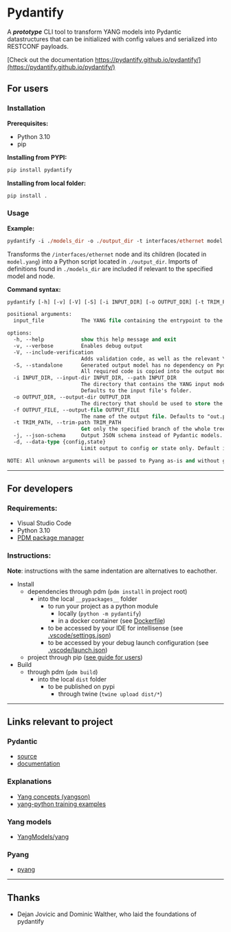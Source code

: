 # Pydantify
A ***prototype*** CLI tool to transform YANG models into Pydantic datastructures that can be initialized with config values and serialized into RESTCONF payloads.

[Check out the documentation https://pydantify.github.io/pydantify/](https://pydantify.github.io/pydantify/)

## For users
### Installation
**Prerequisites:**
- Python 3.10
- pip

**Installing from PYPI:**
```bash
pip install pydantify
```

**Installing from local folder:**
```bash
pip install .
```

### Usage
**Example:**
```ps
pydantify -i ./models_dir -o ./output_dir -t interfaces/ethernet model.yang
```
Transforms the `/interfaces/ethernet` node and its children (located in `model.yang`) into a Python script located in `./output_dir`. Imports of definitions found in `./models_dir` are included if relevant to the specified model and node.

**Command syntax:**
```ps
pydantify [-h] [-v] [-V] [-S] [-i INPUT_DIR] [-o OUTPUT_DIR] [-t TRIM_PATH] input_file

positional arguments:
  input_file            The YANG file containing the entrypoint to the model to evaluate.

options:
  -h, --help            show this help message and exit
  -v, --verbose         Enables debug output
  -V, --include-verification
                        Adds validation code, as well as the relevant YANG files, to the output model.
  -S, --standalone      Generated output model has no dependency on Pydantify.
                        All required code is copied into the output model.
  -i INPUT_DIR, --input-dir INPUT_DIR, --path INPUT_DIR
                        The directory that contains the YANG input model.
                        Defaults to the input file's folder.
  -o OUTPUT_DIR, --output-dir OUTPUT_DIR
                        The directory that should be used to store the output model. Defaults to "$CWD/out".
  -f OUTPUT_FILE, --output-file OUTPUT_FILE
                        The name of the output file. Defaults to "out.py".
  -t TRIM_PATH, --trim-path TRIM_PATH
                        Get only the specified branch of the whole tree.
  -j, --json-schema     Output JSON schema instead of Pydantic models.
  -d, --data-type {config,state}
                        Limit output to config or state only. Default is config and state combined.

NOTE: All unknown arguments will be passed to Pyang as-is and without guarantees.
```

---
## For developers
### Requirements:
- Visual Studio Code
- Python 3.10
- [PDM package manager](https://pdm.fming.dev/)

### Instructions:
**Note**: instructions with the same indentation are alternatives to eachother.
- Install
    - dependencies through pdm (`pdm install` in project root)
        - into the local `__pypackages__` folder
            - to run your project as a python module
                - locally (`python -m pydantify`)
                - in a docker container (see [Dockerfile](./Dockerfile))
            - to be accessed by your IDE for intellisense (see [.vscode/settings.json](./.vscode/settings.json))
            - to be accessed by your debug launch configuration (see [.vscode/launch.json](./.vscode/launch.json))
    - project through pip ([see guide for users](#for-users))
- Build
    - through pdm (`pdm build`)
        - into the local `dist` folder
            - to be published on pypi
                - through twine (`twine upload dist/*`)

---

## Links relevant to project
### Pydantic
- [source](https://github.com/pydantic/pydantic)
- [documentation](https://pydantic-docs.helpmanual.io/)

### Explanations
- [Yang concepts (yangson)](https://yangson.labs.nic.cz/concepts-terms.html)
- [yang-python training examples](https://github.com/cmoberg/netconf-yang-training)

### Yang models
- [YangModels/yang](https://github.com/YangModels/yang)

### Pyang
- [pyang](https://github.com/mbj4668/pyang)


---
## Thanks

- Dejan Jovicic and Dominic Walther, who laid the foundations of pydantify
